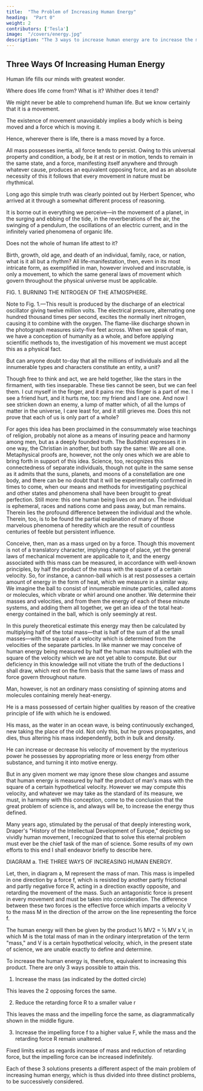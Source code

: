 ```yaml
---
title:  "The Problem of Increasing Human Energy"
heading:  "Part 0"
weight: 2
contributors: ['Tesla']
image:  "/covers/energy.jpg"
description: "The 3 ways to increase human energy are to increase the mass, reduce the retarding force, increase the impelling force"
---
```



<!-- ## THE ONWARD MOVEMENT OF MAN—THE ENERGY OF THE MOVEMENT—THE  -->

## Three Ways Of Increasing Human Energy

<!-- Of all the endless variety of phenomena which nature presents to our senses, there is none that  than that inconceivably complex movement which, in its entirety, we designate as  -->

Human life fills our minds with greatest wonder. 

<!-- Its mysterious origin is veiled in the forever impenetrable mist of the past, its character is rendered incomprehensible by its infinite intricacy, and its destination is hidden in the unfathomable depths of the future.  -->

Where does life come from? What is it? Whither does it tend? 

<!-- Modern science says:
- The sun is the past
- the earth is the present
- the moon is the future.  -->

<!-- From an incandescent mass we have originated, and into a frozen mass we shall turn. Merciless is the law of nature, and rapidly and irresistibly we are drawn to our doom.  -->

<!-- Lord Kelvin, in his profound meditations, allows us only a short span of life, something like six million years, after which time the suns bright light will have ceased to shine, and its life giving heat will have ebbed away, and our own earth will be a lump of ice, hurrying on through the eternal night. 

But do not let us despair. There will still be left upon it a glimmering spark of life, and there will be a chance to kindle a new fire on some distant star. This wonderful possibility seems, indeed, to exist, judging from Professor Dewar's beautiful experiments with liquid air, which show that germs of organic life are not destroyed by cold, no matter how intense; consequently they may be transmitted through the interstellar space. Meanwhile the cheering lights of science and art, ever increasing in intensity, illuminate our path, and marvels they disclose, and the enjoyments they offer, make us measurably forgetful of the gloomy future.  -->

We might never be able to comprehend human life. But we know certainly that it is a movement. 

<!-- , of whatever nature it be.  -->

The existence of movement unavoidably implies a body which is being moved and a force which is moving it. 

Hence, wherever there is life, there is a mass moved by a force. 

All mass possesses inertia, all force tends to persist. Owing to this universal property and condition, a body, be it at rest or in motion, tends to remain in the same state, and a force, manifesting itself anywhere and through whatever cause, produces an equivalent opposing force, and as an absolute necessity of this it follows that every movement in nature must be rhythmical. 

Long ago this simple truth was clearly pointed out by Herbert Spencer, who arrived at it through a somewhat different process of reasoning. 

It is borne out in everything we perceive—in the movement of a planet, in the surging and ebbing of the tide, in the reverberations of the air, the swinging of a pendulum, the oscillations of an electric current, and in the infinitely varied phenomena of organic life. 

Does not the whole of human life attest to it? 

Birth, growth, old age, and death of an individual, family, race, or nation, what is it all but a rhythm? All life-manifestation, then, even in its most intricate form, as exemplified in man, however involved and inscrutable, is only a movement, to which the same general laws of movement which govern throughout the physical universe must be applicable. 
<!-- <br>[See Nikola Tesla: Colorado Springs Notes, page 334, Photograph X.]   -->


FIG. 1. BURNING THE NITROGEN OF THE ATMOSPHERE.

Note to Fig. 1.—This result is produced by the discharge of an electrical oscillator giving twelve million volts. The electrical pressure, alternating one hundred thousand times per second, excites the normally inert nitrogen, causing it to combine with the oxygen. The flame-like discharge shown in the photograph measures sixty-five feet across. 
When we speak of man, we have a conception of humanity as a whole, and before applying scientific methods to, the investigation of his movement we must accept this as a physical fact. 

But can anyone doubt to-day that all the millions of individuals and all the innumerable types and characters constitute an entity, a unit? 

Though free to think and act, we are held together, like the stars in the firmament, with ties inseparable. These ties cannot be seen, but we can feel them. I cut myself in the finger, and it pains me: this finger is a part of me. I see a friend hurt, and it hurts me, too: my friend and I are one. And now I see stricken down an enemy, a lump of matter which, of all the lumps of matter in the universe, I care least for, and it still grieves me. Does this not prove that each of us is only part of a whole? 

For ages this idea has been proclaimed in the consummately wise teachings of religion, probably not alone as a means of insuring peace and harmony among men, but as a deeply founded truth. The Buddhist expresses it in one way, the Christian in another, but both say the same: We are all one. Metaphysical proofs are, however, not the only ones which we are able to bring forth in support of this idea. Science, too, recognizes this connectedness of separate individuals, though not quite in the same sense as it admits that the suns, planets, and moons of a constellation are one body, and there can be no doubt that it will be experimentally confirmed in times to come, when our means and methods for investigating psychical and other states and phenomena shall have been brought to great perfection. Still more: this one human being lives on and on. The individual is ephemeral, races and nations come and pass away, but man remains. Therein lies the profound difference between the individual and the whole. Therein, too, is to be found the partial explanation of many of those marvelous phenomena of heredity which are the result of countless centuries of feeble but persistent influence.

Conceive, then, man as a mass urged on by a force. Though this movement is not of a translatory character, implying change of place, yet the general laws of mechanical movement are applicable to it, and the energy associated with this mass can be measured, in accordance with well-known principles, by half the product of the mass with the square of a certain velocity. So, for instance, a cannon-ball which is at rest possesses a certain amount of energy in the form of heat, which we measure in a similar way. We imagine the ball to consist of innumerable minute particles, called atoms or molecules, which vibrate or whirl around one another. We determine their masses and velocities, and from them the energy of each of these minute systems, and adding them all together, we get an idea of the total heat-energy contained in the ball, which is only seemingly at rest.

In this purely theoretical estimate this energy may then be calculated by multiplying half of the total mass—that is half of the sum of all the small masses—with the square of a velocity which is determined from the velocities of the separate particles. In like manner we may conceive of human energy being measured by half the human mass multiplied with the square of the velocity which we are not yet able to compute. But our deficiency in this knowledge will not vitiate the truth of the deductions I shall draw, which rest on the firm basis that the same laws of mass and force govern throughout nature. 

Man, however, is not an ordinary mass consisting of spinning atoms and molecules containing merely heat-energy. 

He is a mass possessed of certain higher qualities by reason of the creative principle of life with which he is endowed. 

His mass, as the water in an ocean wave, is being continuously exchanged, new taking the place of the old. Not only this, but he grows propagates, and dies, thus altering his mass independently, both in bulk and density. 

He can increase or decrease his velocity of movement by the mysterious power he possesses by appropriating more or less energy from other substance, and turning it into motive energy. 

But in any given moment we may ignore these slow changes and assume that human energy is measured by half the product of man's mass with the square of a certain hypothetical velocity. However we may compute this velocity, and whatever we may take as the standard of its measure, we must, in harmony with this conception, come to the conclusion that the great problem of science is, and always will be, to increase the energy thus defined. 

Many years ago, stimulated by the perusal of that deeply interesting work, Draper's "History of the Intellectual Development of Europe," depicting so vividly human movement, I recognized that to solve this eternal problem must ever be the chief task of the man of science. Some results of my own efforts to this end I shall endeavor briefly to describe here. 


DIAGRAM a. THE THREE WAYS OF INCREASING HUMAN ENERGY. 
	
Let, then, in diagram a, M represent the mass of man. This mass is impelled in one direction by a force f, which is resisted by another partly frictional and partly negative force R, acting in a direction exactly opposite, and retarding the movement of the mass. Such an antagonistic force is present in every movement and must be taken into consideration. The difference between these two forces is the effective force which imparts a velocity V to the mass M in the direction of the arrow on the line representing the force f.

The human energy will then be given by the product ½ MV2 = ½ MV x V, in which M is the total mass of man in the ordinary interpretation of the term "mass," and V is a certain hypothetical velocity, which, in the present state of science, we are unable exactly to define and determine. 

To increase the human energy is, therefore, equivalent to increasing this product. There are only 3 ways possible to attain this. 

1. Increase the mass (as indicated by the dotted circle)

This leaves the 2 opposing forces the same. 

2. Reduce the retarding force R to a smaller value r

This leaves the mass and the impelling force the same, as diagrammatically shown in the middle figure. 

3. Increase the impelling force f to a higher value F, while the mass and the retarding force R remain unaltered. 

Fixed limits exist as regards increase of mass and reduction of retarding force, but the impelling force can be increased indefinitely. 

Each of these 3 solutions presents a different aspect of the main problem of increasing human energy, which is thus divided into three distinct problems, to be successively considered. 
